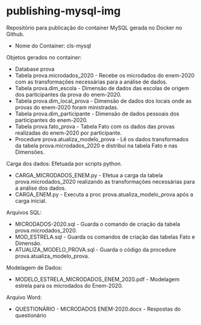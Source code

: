 # publishing-mysql-img
Repositório para publicação do container MySQL gerada no Docker no Github.
- Nome do Container: cls-mysql

Objetos gerados no container:
- Database prova
- Tabela prova.microdados_2020 - Recebe os microdados do enem-2020 com as transformações necessárias para a análise de dados.
- Tabela prova.dim_escola - Dimensão de dados das escolas de origem dos participantes da prova do enem-2020.
- Tabela prova.dim_local_prova - Dimensão de dados dos locais onde as provas do enem-2020 foram ministradas.
- Tabela prova.dim_participante - Dimensão de dados pessoais dos participantes do enem-2020.
- Tabela prova.fato_prova - Tabela Fato com os dados das provas realizadas do enem-2020 por participante.
- Procedure prova.atualiza_modelo_prova - Lê os dados transformados da tabela prova.microdados_2020 e distribui na tabela Fato e nas Dimensões.

Carga dos dados: Efetuada por scripts python.
- CARGA_MICRODADOS_ENEM.py - Efetua a carga da tabela prova.microdados_2020 realizando as transformações necessárias para a análise dos dados.
- CARGA_ENEM.py - Executa a proc prova.atualiza_modelo_prova após a carga inicial.

Arquivos SQL:
- MICRODADOS-2020.sql - Guarda o comando de criação da tabela prova.microdados_2020.
- MOD_ESTRELA.sql - Guarda os comandos de criação das tabelas Fato e Dimensão.
- ATUALIZA_MODELO_PROVA.sql - Guarda o código da procedure prova.atualiza_modelo_prova.

Modelagem de Dados:
- MODELO_ESTRELA_MICRODADOS_ENEM_2020.pdf - Modelagem estrela para os microdados do Enem-2020.

Arquivo Word:
- QUESTIONÁRIO - MICRODADOS ENEM-2020.docx - Respostas do questionário
